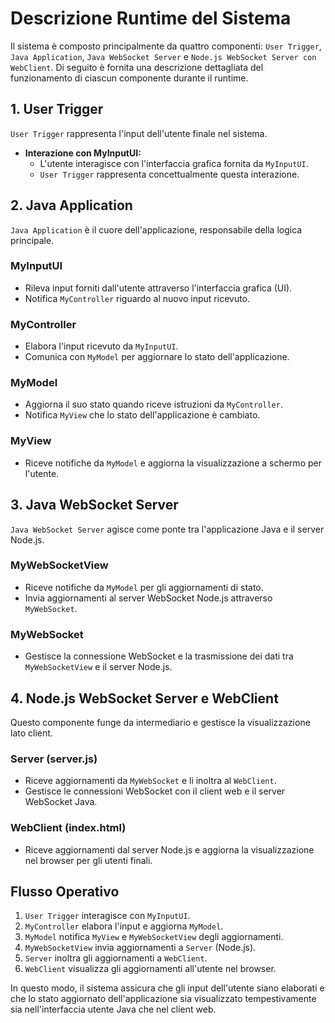 # Descrizione Runtime del Sistema

Il sistema è composto principalmente da quattro componenti: `User Trigger`, `Java Application`, `Java WebSocket Server` e `Node.js WebSocket Server con WebClient`. Di seguito è fornita una descrizione dettagliata del funzionamento di ciascun componente durante il runtime.

## 1. User Trigger
`User Trigger` rappresenta l'input dell'utente finale nel sistema.

- **Interazione con MyInputUI:**
    - L'utente interagisce con l'interfaccia grafica fornita da `MyInputUI`.
    - `User Trigger` rappresenta concettualmente questa interazione.

## 2. Java Application
`Java Application` è il cuore dell'applicazione, responsabile della logica principale.

### MyInputUI
- Rileva input forniti dall'utente attraverso l'interfaccia grafica (UI).
- Notifica `MyController` riguardo al nuovo input ricevuto.

### MyController
- Elabora l'input ricevuto da `MyInputUI`.
- Comunica con `MyModel` per aggiornare lo stato dell'applicazione.

### MyModel
- Aggiorna il suo stato quando riceve istruzioni da `MyController`.
- Notifica `MyView` che lo stato dell'applicazione è cambiato.

### MyView
- Riceve notifiche da `MyModel` e aggiorna la visualizzazione a schermo per l'utente.

## 3. Java WebSocket Server
`Java WebSocket Server` agisce come ponte tra l'applicazione Java e il server Node.js.

### MyWebSocketView
- Riceve notifiche da `MyModel` per gli aggiornamenti di stato.
- Invia aggiornamenti al server WebSocket Node.js attraverso `MyWebSocket`.

### MyWebSocket
- Gestisce la connessione WebSocket e la trasmissione dei dati tra `MyWebSocketView` e il server Node.js.

## 4. Node.js WebSocket Server e WebClient
Questo componente funge da intermediario e gestisce la visualizzazione lato client.

### Server (server.js)
- Riceve aggiornamenti da `MyWebSocket` e li inoltra al `WebClient`.
- Gestisce le connessioni WebSocket con il client web e il server WebSocket Java.

### WebClient (index.html)
- Riceve aggiornamenti dal server Node.js e aggiorna la visualizzazione nel browser per gli utenti finali.

## Flusso Operativo
1. `User Trigger` interagisce con `MyInputUI`.
2. `MyController` elabora l'input e aggiorna `MyModel`.
3. `MyModel` notifica `MyView` e `MyWebSocketView` degli aggiornamenti.
4. `MyWebSocketView` invia aggiornamenti a `Server` (Node.js).
5. `Server` inoltra gli aggiornamenti a `WebClient`.
6. `WebClient` visualizza gli aggiornamenti all'utente nel browser.

In questo modo, il sistema assicura che gli input dell'utente siano elaborati e che lo stato aggiornato dell'applicazione sia visualizzato tempestivamente sia nell'interfaccia utente Java che nel client web.
